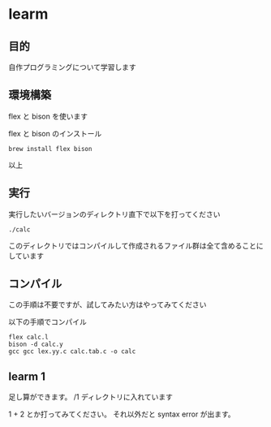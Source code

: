 
# learm

## 目的

自作プログラミングについて学習します


## 環境構築

flex と bison を使います

flex と bison のインストール
```
brew install flex bison
```

以上

## 実行

実行したいバージョンのディレクトリ直下で以下を打ってください

```
./calc
```

このディレクトリではコンパイルして作成されるファイル群は全て含めることにしています

## コンパイル

この手順は不要ですが、試してみたい方はやってみてください

以下の手順でコンパイル

```
flex calc.l
bison -d calc.y
gcc gcc lex.yy.c calc.tab.c -o calc
```


## learm 1

足し算ができます。
/1 ディレクトリに入れています

1 + 2 とか打ってみてください。
それ以外だと syntax error が出ます。